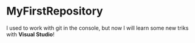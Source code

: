 # MyFirstRepository
I used to work with git in the console, but now I will learn some new triks with **Visual Studio**!
